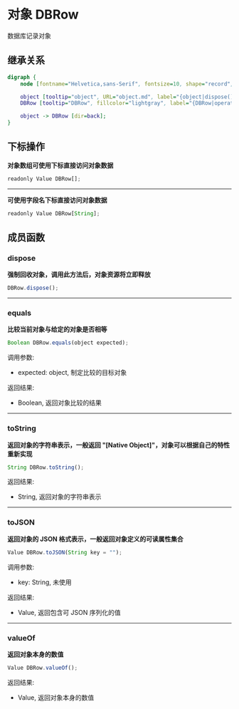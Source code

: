 # 对象 DBRow
数据库记录对象

## 继承关系
```dot
digraph {
    node [fontname="Helvetica,sans-Serif", fontsize=10, shape="record", style="filled", fillcolor="white"];

    object [tooltip="object", URL="object.md", label="{object|dispose()\lequals()\ltoString()\ltoJSON()\lvalueOf()\l}"];
    DBRow [tooltip="DBRow", fillcolor="lightgray", label="{DBRow|operator[]\loperator[String]\l}"];

    object -> DBRow [dir=back];
}
```

## 下标操作
        
**对象数组可使用下标直接访问对象数据**

```JavaScript
readonly Value DBRow[];
```

--------------------------
**可使用字段名下标直接访问对象数据**

```JavaScript
readonly Value DBRow[String];
```

## 成员函数
        
### dispose
**强制回收对象，调用此方法后，对象资源将立即释放**

```JavaScript
DBRow.dispose();
```

--------------------------
### equals
**比较当前对象与给定的对象是否相等**

```JavaScript
Boolean DBRow.equals(object expected);
```

调用参数:
* expected: object, 制定比较的目标对象

返回结果:
* Boolean, 返回对象比较的结果

--------------------------
### toString
**返回对象的字符串表示，一般返回 "[Native Object]"，对象可以根据自己的特性重新实现**

```JavaScript
String DBRow.toString();
```

返回结果:
* String, 返回对象的字符串表示

--------------------------
### toJSON
**返回对象的 JSON 格式表示，一般返回对象定义的可读属性集合**

```JavaScript
Value DBRow.toJSON(String key = "");
```

调用参数:
* key: String, 未使用

返回结果:
* Value, 返回包含可 JSON 序列化的值

--------------------------
### valueOf
**返回对象本身的数值**

```JavaScript
Value DBRow.valueOf();
```

返回结果:
* Value, 返回对象本身的数值

